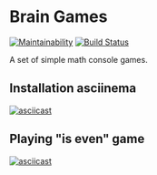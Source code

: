 # Brain Games

[![Maintainability](https://api.codeclimate.com/v1/badges/0fd1ea51124f8e640a1e/maintainability)](https://codeclimate.com/github/gudzii-ov/php-project-lvl1/maintainability)
[![Build Status](https://travis-ci.org/gudzii-ov/php-project-lvl1.svg?branch=master)](https://travis-ci.org/gudzii-ov/php-project-lvl1)

A set of simple math console games.

## Installation asciinema

[![asciicast](https://asciinema.org/a/254424.png)](https://asciinema.org/a/254424)

## Playing "is even" game

[![asciicast](https://asciinema.org/a/256006.png)](https://asciinema.org/a/256006)